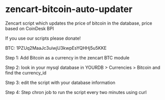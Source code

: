 zencart-bitcoin-auto-updater
============================

Zencart script which updates the price of bitcoin in the database, price based on CoinDesk BPI
  
If you use our scripts please donate!   

BTC: 1PZUq2MaaJc3uiwjU3kwpEsYQHHj5u5KKE
 
Step 1:  Add Bitcoin as a currency in the zencart BTC module

Step 2: look in your mysql database in YOURDB > Currencies > Bitcoin and find the currency_id

Step 3: edit the script with your database information

Step 4: Step chron job to run the script every two minutes using curl
